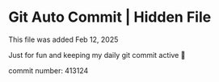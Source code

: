 # Git Auto Commit | Hidden File

This file was added Feb 12, 2025

Just for fun and keeping my daily git commit active 🤪

commit number: 413124
